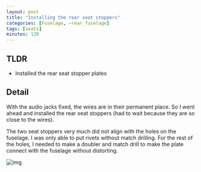 ```yaml
---
layout: post
title: "Installing the rear seat stoppers"
categories: [Fuselage, ~rear_fuselage]
tags: [seats]
minutes: 120
---
```


## TLDR

- Installed the rear seat stopper plates

## Detail

With the audio jacks fixed, the wires are in their permanent place. So I went ahead and installed the rear seat stoppers (had to wait because they are so close to the wires).

The two seat stoppers very much did not align with the holes on the fuselage. I was only able to put rivets without match drilling. For the rest of the holes, I needed to make a doubler and match drill to make the plate connect with the fuselage without distorting.

![img](https://lh3.googleusercontent.com/pw/AP1GczO_-h_ZJ4YrFQNht2sW0_u8R_LKTExzGxZ47zsChXr7ljXWgvJwZWO6sqVplsiqhWGcCWkPrtR8viC1Dws3UkoNt-DVHVP2NLc5Rms4qUuLbFPMUY0_McqqMuWFgkgD_CT05m1toPLxDayLxvQmToLGCQ=w2282-h1712-s-no-gm?authuser=0)
